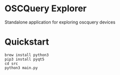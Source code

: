 # OSCQuery Explorer
Standalone application for exploring oscquery devices

# Quickstart
    brew install python3
    pip3 install pyqt5
    cd src
    python3 main.py
